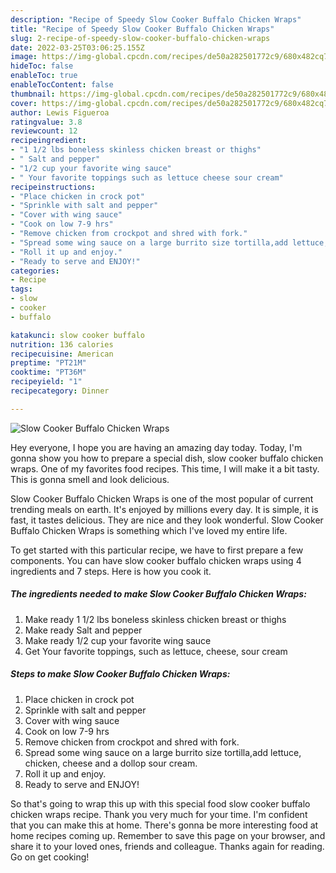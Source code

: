 ```yaml
---
description: "Recipe of Speedy Slow Cooker Buffalo Chicken Wraps"
title: "Recipe of Speedy Slow Cooker Buffalo Chicken Wraps"
slug: 2-recipe-of-speedy-slow-cooker-buffalo-chicken-wraps
date: 2022-03-25T03:06:25.155Z
image: https://img-global.cpcdn.com/recipes/de50a282501772c9/680x482cq70/slow-cooker-buffalo-chicken-wraps-recipe-main-photo.jpg
hideToc: false
enableToc: true
enableTocContent: false
thumbnail: https://img-global.cpcdn.com/recipes/de50a282501772c9/680x482cq70/slow-cooker-buffalo-chicken-wraps-recipe-main-photo.jpg
cover: https://img-global.cpcdn.com/recipes/de50a282501772c9/680x482cq70/slow-cooker-buffalo-chicken-wraps-recipe-main-photo.jpg
author: Lewis Figueroa
ratingvalue: 3.8
reviewcount: 12
recipeingredient:
- "1 1/2 lbs boneless skinless chicken breast or thighs"
- " Salt and pepper"
- "1/2 cup your favorite wing sauce"
- " Your favorite toppings such as lettuce cheese sour cream"
recipeinstructions:
- "Place chicken in crock pot"
- "Sprinkle with salt and pepper"
- "Cover with wing sauce"
- "Cook on low 7-9 hrs"
- "Remove chicken from crockpot and shred with fork."
- "Spread some wing sauce on a large burrito size tortilla,add lettuce, chicken, cheese and a dollop sour cream."
- "Roll it up and enjoy."
- "Ready to serve and ENJOY!"
categories:
- Recipe
tags:
- slow
- cooker
- buffalo

katakunci: slow cooker buffalo 
nutrition: 136 calories
recipecuisine: American
preptime: "PT21M"
cooktime: "PT36M"
recipeyield: "1"
recipecategory: Dinner

---
```



![Slow Cooker Buffalo Chicken Wraps](https://img-global.cpcdn.com/recipes/de50a282501772c9/680x482cq70/slow-cooker-buffalo-chicken-wraps-recipe-main-photo.jpg)

Hey everyone, I hope you are having an amazing day today. Today, I'm gonna show you how to prepare a special dish, slow cooker buffalo chicken wraps. One of my favorites food recipes. This time, I will make it a bit tasty. This is gonna smell and look delicious.



Slow Cooker Buffalo Chicken Wraps is one of the most popular of current trending meals on earth. It's enjoyed by millions every day. It is simple, it is fast, it tastes delicious. They are nice and they look wonderful. Slow Cooker Buffalo Chicken Wraps is something which I've loved my entire life.


To get started with this particular recipe, we have to first prepare a few components. You can have slow cooker buffalo chicken wraps using 4 ingredients and 7 steps. Here is how you cook it.

<!--inarticleads1-->

##### The ingredients needed to make Slow Cooker Buffalo Chicken Wraps:

1. Make ready 1 1/2 lbs boneless skinless chicken breast or thighs
1. Make ready  Salt and pepper
1. Make ready 1/2 cup your favorite wing sauce
1. Get  Your favorite toppings, such as lettuce, cheese, sour cream




<!--inarticleads2-->

##### Steps to make Slow Cooker Buffalo Chicken Wraps:

1. Place chicken in crock pot
1. Sprinkle with salt and pepper
1. Cover with wing sauce
1. Cook on low 7-9 hrs
1. Remove chicken from crockpot and shred with fork.
1. Spread some wing sauce on a large burrito size tortilla,add lettuce, chicken, cheese and a dollop sour cream.
1. Roll it up and enjoy.
1. Ready to serve and ENJOY!



So that's going to wrap this up with this special food slow cooker buffalo chicken wraps recipe. Thank you very much for your time. I'm confident that you can make this at home. There's gonna be more interesting food at home recipes coming up. Remember to save this page on your browser, and share it to your loved ones, friends and colleague. Thanks again for reading. Go on get cooking!
